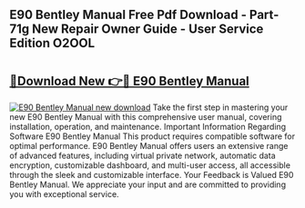 ## E90 Bentley Manual Free Pdf Download - Part-71g New Repair Owner Guide - User Service Edition O2OOL

# <h2><a href="http://bc15398.oget.top/?id=E90+Bentley+Manual">🔗Download New 👉🔴 E90 Bentley Manual</a></h2>

[![E90 Bentley Manual new download](https://i.imgur.com/5g1atiW.png)](http://bc15398.oget.top/?id=E90+Bentley+Manual)
Take the first step in mastering your new E90 Bentley Manual with this comprehensive user manual, covering installation, operation, and maintenance. Important Information Regarding Software E90 Bentley Manual This product requires compatible software for optimal performance. E90 Bentley Manual offers users an extensive range of advanced features, including virtual private network, automatic data encryption, customizable dashboard, and multi-user access, all accessible through the sleek and customizable interface. Your Feedback is Valued E90 Bentley Manual. We appreciate your input and are committed to providing you with exceptional service.

